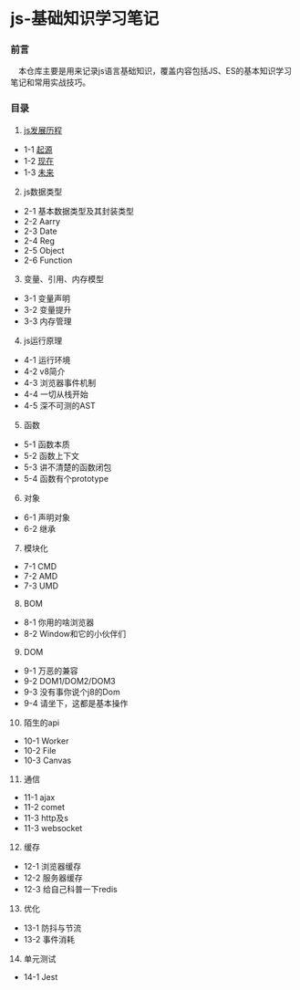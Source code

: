 # js-基础知识学习笔记

### 前言 ###

　本仓库主要是用来记录js语言基础知识，覆盖内容包括JS、ES的基本知识学习笔记和常用实战技巧。

### 目录 ###

1. [js发展历程](./chapter1/overview.md)

 - 1-1 [起源](./chapter1/begin.md)
 - 1-2 [现在](./chapter1/es6.md)
 - 1-3 [未来](./chapter1/future.md)

2. js数据类型

 - 2-1 基本数据类型及其封装类型
 - 2-2 Aarry
 - 2-3 Date
 - 2-4 Reg
 - 2-5 Object
 - 2-6 Function

3. 变量、引用、内存模型

 - 3-1 变量声明
 - 3-2 变量提升
 - 3-3 内存管理

4. js运行原理

 - 4-1 运行环境
 - 4-2 v8简介
 - 4-3 浏览器事件机制
 - 4-4 一切从栈开始
 - 4-5 深不可测的AST
5. 函数

 - 5-1 函数本质
 - 5-2 函数上下文
 - 5-3 讲不清楚的函数闭包
 - 5-4 函数有个prototype

6. 对象

 - 6-1 声明对象
 - 6-2 继承

7. 模块化

 - 7-1 CMD
 - 7-2 AMD
 - 7-3 UMD
8. BOM

 - 8-1 你用的啥浏览器
 - 8-2 Window和它的小伙伴们
9. DOM

 - 9-1 万恶的兼容
 - 9-2 DOM1/DOM2/DOM3
 - 9-3 没有事你说个j8的Dom
 - 9-4 请坐下，这都是基本操作
10. 陌生的api

 - 10-1 Worker
 - 10-2 File
 - 10-3 Canvas
11. 通信

 - 11-1 ajax
 - 11-2 comet
 - 11-3 http及s
 - 11-3 websocket
12. 缓存

 - 12-1 浏览器缓存
 - 12-2 服务器缓存
 - 12-3 给自己科普一下redis
13. 优化

 - 13-1 防抖与节流
 - 13-2 事件消耗
14. 单元测试

 - 14-1 Jest